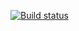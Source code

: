 [![Build status](https://ci.appveyor.com/api/projects/status/aodc8xd30bpvtwei?svg=true)](https://ci.appveyor.com/project/comradexlight/hw4-mocking)
